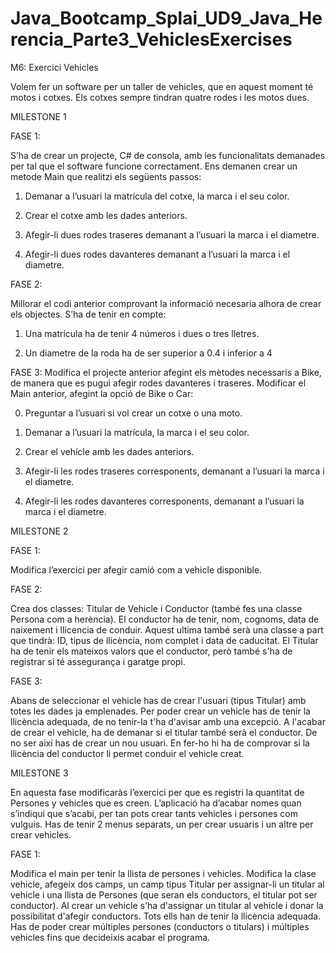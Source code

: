 # Java_Bootcamp_Splai_UD9_Java_Herencia_Parte3_VehiclesExercises


M6: Exercici Vehicles


Volem fer un software per un taller de vehicles, que en aquest moment té motos i cotxes. Els cotxes sempre tindran quatre rodes i les motos dues.


MILESTONE 1

FASE 1:

S’ha de crear un projecte, C# de consola, amb les funcionalitats demanades per tal que el software funcione correctament.
Ens demanen crear un metode Main que realitzi els següents passos:

1) Demanar a l’usuari la matrícula del cotxe, la marca i el seu color.

2) Crear el cotxe amb les dades anteriors.

3) Afegir-li dues rodes traseres demanant a l’usuari la marca i el diametre.

4) Afegir-li dues rodes davanteres demanant a l’usuari la marca i el diametre.


FASE 2:


Millorar el codi anterior comprovant la informació necesaria alhora de crear els objectes. S’ha de tenir en
compte:


1) Una matrícula ha de tenir 4 números i dues o tres lletres.

2) Un diametre de la roda ha de ser superior a 0.4 i inferior a 4



FASE 3:
Modifica el projecte anterior afegint els mètodes necessaris a Bike, de manera que es pugui afegir rodes davanteres i traseres.
Modificar el Main anterior, afegint la opció de Bike o Car:


0) Preguntar a l’usuari si vol crear un cotxe o una moto.

1) Demanar a l’usuari la matrícula, la marca i el seu color.

2) Crear el vehícle amb les dades anteriors.

3) Afegir-li les rodes traseres corresponents, demanant a l’usuari la marca i el diametre.

4) Afegir-li les rodes davanteres corresponents, demanant a l’usuari la marca i el diametre.


MILESTONE 2



FASE 1:

Modifica l’exercici per afegir camió com a vehicle disponible.


FASE 2:

Crea dos classes: Titular de Vehicle i Conductor (també fes una classe Persona com a herència). El conductor
ha de tenir, nom, cognoms, data de naixement i llicencia de conduir. Aquest ultima també serà una classe a
part que tindrà: ID, tipus de llicència, nom complet i data de caducitat. El Titular ha de tenir els mateixos
valors que el conductor, però també s'ha de registrar si té assegurança i garatge propi.


FASE 3:


Abans de seleccionar el vehicle has de crear l'usuari (tipus Titular) amb totes les dades ja emplenades.
Per poder crear un vehicle has de tenir la llicència adequada, de no tenir-la t'ha d'avisar amb una excepció.
A l'acabar de crear el vehicle, ha de demanar si el titular també serà el conductor. De no ser així has de crear
un nou usuari. En fer-ho hi ha de comprovar si la llicència del conductor li permet conduir el vehicle creat.



MILESTONE 3


En aquesta fase modificaràs l’exercici per que es registri la quantitat de Persones y vehicles que es creen.
L’aplicació ha d’acabar nomes quan s’indiqui que s’acabi, per tan pots crear tants vehicles i persones com
vulguis. Has de tenir 2 menus separats, un per crear usuaris i un altre per crear vehicles.

FASE 1:

Modifica el main per tenir la llista de persones i vehicles.
Modifica la clase vehicle, afegeix dos camps, un camp tipus Titular per assignar-li un titular al vehicle i una
llista de Persones (que seran els conductors, el titular pot ser conductor).
Al crear un vehicle s'ha d'assignar un titular al vehicle i donar la possibilitat d'afegir conductors. Tots ells han
de tenir la llicència adequada.
Has de poder crear múltiples persones (conductors o titulars) i múltiples vehicles fins que decideixis acabar
el programa.
